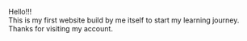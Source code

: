 Hello!!! 
<br>
This is my first website build by me itself to start my learning journey.
</br>
Thanks for visiting my account.
